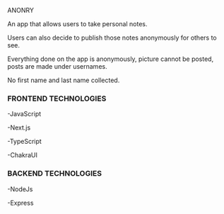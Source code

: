 ANONRY

An app that allows users to take personal notes.

Users can also decide to publish those notes anonymously for others to see.

Everything done on the app is anonymously, picture cannot be posted, posts are made under usernames.

No first name and last name collected.


### FRONTEND TECHNOLOGIES 

-JavaScript

-Next.js

-TypeScript

-ChakraUI


### BACKEND TECHNOLOGIES

-NodeJs

-Express
